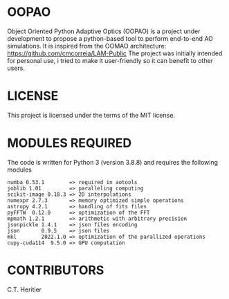 # OOPAO
Object Oriented Python Adaptive Optics (OOPAO) is a project under development to propose a python-based tool to perform end-to-end AO simulations. 
It is inspired from the OOMAO architecture: https://github.com/cmcorreia/LAM-Public
The project was initially intended for personal use, i tried to make it user-friendly so it can benefit to other users. 

# LICENSE
This project is licensed under the terms of the MIT license.

# MODULES REQUIRED
The code is written for Python 3 (version 3.8.8) and requires the following modules

    numba 0.53.1        => required in aotools
    joblib 1.01         => paralleling computing
    scikit-image 0.18.3 => 2D interpolations
    numexpr 2.7.3       => memory optimized simple operations
    astropy 4.2.1       => handling of fits files
    pyFFTW  0.12.0      => optimization of the FFT  
    mpmath 1.2.1        => arithmetic with arbitrary precision
    jsonpickle 1.4.1    => json files encoding
    json       0.9.5    => json files
    mkl        2022.1.0 => optimization of the parallized operations
    cupy-cuda114  9.5.0 => GPU computation
    
# CONTRIBUTORS
C.T. Heritier
